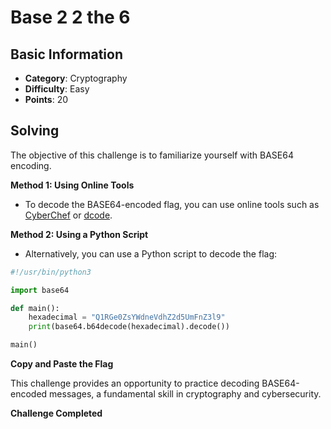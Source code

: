 # Base 2 2 the 6

## Basic Information
- **Category**: Cryptography
- **Difficulty**: Easy
- **Points**: 20

## Solving
The objective of this challenge is to familiarize yourself with BASE64 encoding.

**Method 1: Using Online Tools**
- To decode the BASE64-encoded flag, you can use online tools such as [CyberChef](https://cyberchef.org/) or [dcode](https://www.dcode.fr/en).

**Method 2: Using a Python Script**
- Alternatively, you can use a Python script to decode the flag:
```python
#!/usr/bin/python3

import base64

def main():
    hexadecimal = "Q1RGe0ZsYWdneVdhZ2d5UmFnZ3l9"
    print(base64.b64decode(hexadecimal).decode())

main()
```
**Copy and Paste the Flag**

This challenge provides an opportunity to practice decoding BASE64-encoded messages, a fundamental skill in cryptography and cybersecurity.

**Challenge Completed**
